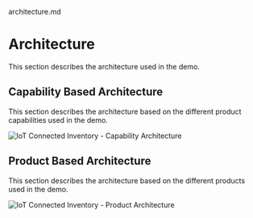 ﻿architecture.md

# Architecture

This section describes the architecture used in the demo.

## Capability Based Architecture

This section describes the architecture based on the different product capabilities used in the demo.

![IoT Connected Inventory - Capability Architecture](./images/architecture-capabilities.png)

## Product Based Architecture

This section describes the architecture based on the different products used in the demo.

![IoT Connected Inventory - Product Architecture](./images/architecture-products.png)
